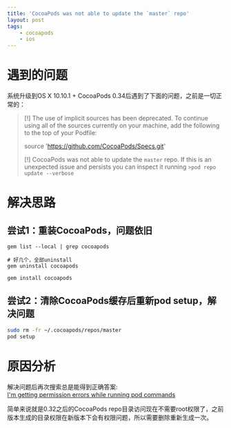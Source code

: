 ```yaml
---
title: 'CocoaPods was not able to update the `master` repo'
layout: post
tags:
    - cocoapods
    - ios
---
```


# 遇到的问题
系统升级到OS X 10.10.1 + CocoaPods 0.34后遇到了下面的问题，之前是一切正常的：  

>[!] The use of implicit sources has been deprecated. To continue using all of the sources currently on your machine, add the following to the top of your Podfile:
>
>    source 'https://github.com/CocoaPods/Specs.git'
>
>
>[!] CocoaPods was not able to update the `master` repo. If this is an unexpected issue and persists you can inspect it running `>pod repo update --verbose`

# 解决思路
## 尝试1：重装CocoaPods，问题依旧
```
gem list --local | grep cocoapods

# 好几个，全部uninstall
gem uninstall cocoapods

gem install cocoapods
```

## 尝试2：清除CocoaPods缓存后重新pod setup，解决问题
```bash
sudo rm -fr ~/.cocoapods/repos/master
pod setup
```

# 原因分析
解决问题后再次搜索总是能得到正确答案:  
[I'm getting permission errors while running pod commands](http://guides.cocoapods.org/using/troubleshooting.html#im-getting-permission-errors-while-running-pod-commands)

简单来说就是0.32之后的CocoaPods repo目录访问现在不需要root权限了，之前版本生成的目录权限在新版本下会有权限问题，所以需要删除重新生成一次。

